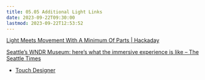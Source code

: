 ```yaml
---
title: 05.05 Additional Light Links
date: 2023-09-22T09:30:00
lastmod: 2023-09-22T12:53:52
---
```


[Light Meets Movement With A Minimum Of Parts | Hackaday](https://hackaday.com/2023/06/15/light-meets-movement-with-a-minimum-of-parts/)

[Seattle’s WNDR Museum: here’s what the immersive experience is like – The Seattle Times](https://www.seattletimes.com/entertainment/visual-arts/what-its-like-to-visit-seattles-new-immersive-art-and-tech-museum/)

- [Touch Designer](https://derivative.ca/)
